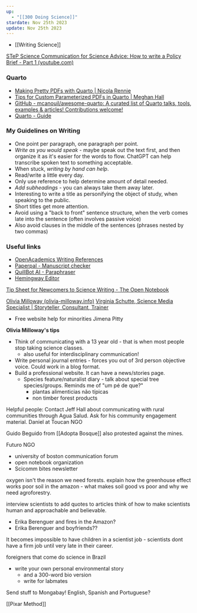 ```yaml
---
up:
  - "[[300 Doing Science]]"
stardate: Nov 25th 2023
update: Nov 25th 2023
---
```


- [[Writing Science]]

[STeP Science Communication for Science Advice: How to write a Policy Brief - Part 1 (youtube.com)](https://www.youtube.com/watch?v=JroBF_cEccs)
### Quarto
- [Making Pretty PDFs with Quarto | Nicola Rennie](https://nrennie.rbind.io/blog/making-pretty-pdf-quarto/)
- [Tips for Custom Parameterized PDFs in Quarto | Meghan Hall](https://meghan.rbind.io/blog/quarto-pdfs/)
- [GitHub - mcanouil/awesome-quarto: A curated list of Quarto talks, tools, examples & articles! Contributions welcome!](https://github.com/mcanouil/awesome-quarto)
- [Quarto - Guide](https://quarto.org/docs/guide/)
### My Guidelines on Writing
- One point per paragraph, one paragraph per point.
- *Write as you would speak* - maybe speak out the text first, and then organize it as it's easier for the words to flow. ChatGPT can help transcribe spoken text to something acceptable.
- When stuck, *writing by hand can help*.
- Read/write a little every day.
- Only use reference to help determine amount of detail needed.
- *Add subheadings* - you can always take them away later.
- Interesting to write a title as personifying the object of study, when speaking to the public.
- Short titles get more attention.
- Avoid using a "back to front" sentence structure, when the verb comes late into the sentence (often involves passive voice)
- Also avoid clauses in the middle of the sentences (phrases nested by two commas)

### Useful links
- [OpenAcademics Writing References](https://www.oacommunity.org/resources)
- [Paperpal - Manuscript checker](https://edit.paperpal.com/documents/de11a755-7810-4717-b3a6-98b3de4351f4)
- [QuillBot AI - Paraphraser](https://quillbot.com/)
- [Hemingway Editor](https://hemingwayapp.com/)

[Tip Sheet for Newcomers to Science Writing - The Open Notebook](https://www.theopennotebook.com/2021/04/13/a-getting-started-guide-for-newcomers-to-science-writing-2/?utm_source=The%20Open%20Notebook&utm_campaign=d06649e26b-AUTOMATION__4&utm_medium=email&utm_term=0_94b4f65b87-d06649e26b-568794870)

[Olivia Milloway (olivia-milloway.info)](https://olivia-milloway.info/)
[Virginia Schutte, Science Media Specialist | Storyteller, Consultant, Trainer](https://www.virginiaschutte.com/)
- Free website help for minorities
Jimena Pitty

**Olivia Milloway's tips**
- Think of communicating with a 13 year old - that is when most people stop taking science classes.
	- also useful for interdisciplinary communication!
- Write personal journal entries - forces you out of 3rd person objective voice. Could work in a blog format.
- Build a professional website. It can have a news/stories page.
	- Species feature/naturalist diary - talk about special tree species/groups. Reminds me of "um pé de que?"
		- plantas alimenticias não típicas
		- non timber forest products

Helpful people:
Contact Jeff Hall about communicating with rural communities through Agua Salud. Ask for his community engagement material.
Daniel at Toucan NGO

Guido Beguido from [[Adopta Bosque]] also protested against the mines.

Futuro NGO

- university of boston communication forum
- open notebook organization
- Scicomm bites newsletter

oxygen isn't the reason we need forests.
explain how the greenhouse effect works
poor soil in the amazon - what makes soil good vs poor and why we need agroforestry.

interview scientists to add quotes to articles
think of how to make scientists human and approachable and believable.
- Erika Berenguer and fires in the Amazon?
- Erika Berenguer and boyfriends??

It becomes impossible to have children in a scientist job - scientists dont have a firm job until very late in their career.

foreigners that come do science in Brazil
- write your own personal environmental story
	- and a 300-word bio version
	- write for labmates 

Send stuff to Mongabay! English, Spanish and Portuguese?

[[Pixar Method]]